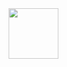<div id="header" align="center">
  <img src="https://media.giphy.com/media/VPnfM9bmR0ZaQo3qtK/giphy.gif" width="100"/>
</div>

